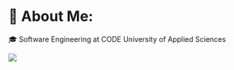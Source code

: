 # 💫 About Me:

🎓 Software Engineering at CODE University of Applied Sciences<br/>



![](https://github-readme-streak-stats.herokuapp.com/?user=FlorianGrollich&theme=dark&hide_border=true)<br/>

<!-- Proudly created with GPRM ( https://gprm.itsvg.in ) --




